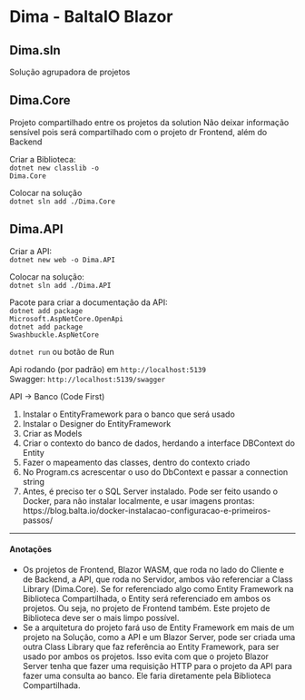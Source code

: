 <h1>Dima - BaltaIO Blazor</h1>
<h2>Dima.sln</h2>
Solução agrupadora de projetos

<h2>Dima.Core</h2>

Projeto compartilhado entre os projetos da solution
Não deixar informação sensível pois será compartilhado com o projeto dr Frontend, além do Backend

Criar a Biblioteca:<br>
<code>dotnet new classlib -o Dima.Core</code>

Colocar na solução<br>
<code>dotnet sln add ./Dima.Core</code>

<h2>Dima.API</h2>

Criar a API:<br>
<code>dotnet new web -o Dima.API</code>

Colocar na solução:<br>
<code>dotnet sln add ./Dima.API</code>

Pacote para criar a documentação da API:<br>
<code>dotnet add package Microsoft.AspNetCore.OpenApi</code><br>
<code>dotnet add package Swashbuckle.AspNetCore</code>

<code>dotnet run</code> ou botão de Run

Api rodando (por padrão) em <code>http://localhost:5139</code><br>
Swagger: <code>http://localhost:5139/swagger</code>

API -> Banco (Code First)
<ol>
  <li>Instalar o EntityFramework para o banco que será usado</li>
  <li>Instalar o Designer do EntityFramework</li>
  <li>Criar as Models</li>
  <li>Criar o contexto do banco de dados, herdando a interface DBContext do Entity</li>
  <li>Fazer o mapeamento das classes, dentro do contexto criado</li>
  <li>No Program.cs acrescentar o uso do DbContext e passar a connection string</li>
  <li>Antes, é preciso ter o SQL Server instalado. Pode ser feito usando o Docker, para não instalar localmente, e usar imagens prontas: https://blog.balta.io/docker-instalacao-configuracao-e-primeiros-passos/</li>
</ol>

<hr>

<h4>Anotações</h4>
<ul>
  <li>
    Os projetos de Frontend, Blazor WASM, que roda no lado do Cliente e de Backend, a API, que roda no Servidor, ambos vão referenciar a Class Library (Dima.Core). 
    Se for referenciado algo como Entity Framework na Biblioteca Compartilhada, o Entity será referenciado em ambos os projetos. Ou seja, no projeto de Frontend também.
    Este projeto de Biblioteca deve ser o mais limpo possível.
  </li>
  <li>
    Se a arquitetura do projeto fará uso de Entity Framework em mais de um projeto na Solução, como a API e um Blazor Server, pode ser criada uma outra Class Library que faz referência ao Entity Framework, para ser usado por ambos os projetos.
    Isso evita com que o projeto Blazor Server tenha que fazer uma requisição HTTP para o projeto da API para fazer uma consulta ao banco. Ele faria diretamente pela Biblioteca Compartilhada.
  </li>
</ul>
